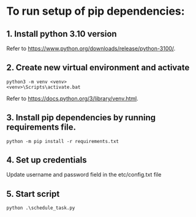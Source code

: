 # To run setup of pip dependencies:
## 1. Install python 3.10 version
Refer to https://www.python.org/downloads/release/python-3100/.

## 2. Create new virtual environment and activate   
```console
python3 -m venv <venv>
<venv>\Scripts\activate.bat
```
Refer to https://docs.python.org/3/library/venv.html.

## 3. Install pip dependencies by running requirements file. 
```console
python -m pip install -r requirements.txt
```

## 4. Set up credentials
Update username and password field in the etc/config.txt file

## 5. Start script
```console
python .\schedule_task.py
```